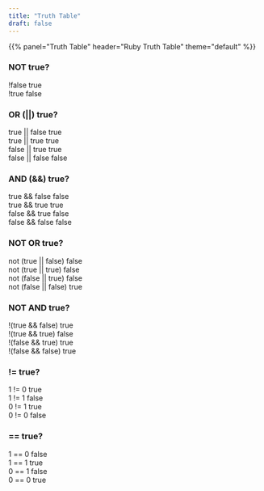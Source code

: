 ```yaml
---
title: "Truth Table"
draft: false
---
```


{{% panel="Truth Table" header="Ruby Truth Table" theme="default" %}}

<h3>NOT true?</h3>
!false 	true<br>
!true 	false<br>

<h3>OR (||) true?</h3>
true || false 	true<br>
true || true 	true<br>
false || true 	true<br>
false || false 	false<br>

<h3>AND (&&) true?</h3>
true && false 	false<br>
true && true 	true<br>
false && true 	false<br>
false && false 	false<br>

<h3>NOT OR 	true?</h3>
not (true || false) 	false<br>
not (true || true) 	false<br>
not (false || true) 	false<br>
not (false || false) 	true<br>

<h3>NOT AND 	true?</h3>
!(true && false) 	true<br>
!(true && true) 	false<br>
!(false && true) 	true<br>
!(false && false) 	true<br>

<h3>!= 	true?</h3>
1 != 0 	true<br>
1 != 1 	false<br>
0 != 1 	true<br>
0 != 0 	false<br>

<h3>== 	true?</h3>
1 == 0 	false<br>
1 == 1 	true<br>
0 == 1 	false<br>
0 == 0 	true<br>

